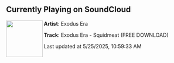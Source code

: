 ## Currently Playing on SoundCloud

[<img align="left" width="100" src="https://i1.sndcdn.com/artworks-2DE8bP8AYmXoJA39-jp2I3Q-t500x500.jpg">](https://soundcloud.com/exodusera/squidmeat)

**Artist**: Exodus Era 

**Track**: Exodus Era - Squidmeat (FREE DOWNLOAD)

Last updated at 5/25/2025, 10:59:33 AM
